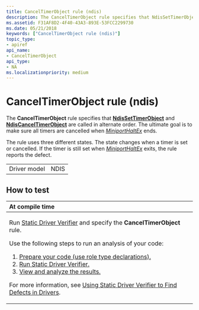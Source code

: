 ```yaml
---
title: CancelTimerObject rule (ndis)
description: The CancelTimerObject rule specifies that NdisSetTimerObject and NdisCancelTimerObject are called in alternate order. The ultimate goal is to make sure all timers are cancelled when MiniportHaltEx ends.
ms.assetid: F31AF8D2-4F40-43A3-893E-53FCC2299730
ms.date: 05/21/2018
keywords: ["CancelTimerObject rule (ndis)"]
topic_type:
- apiref
api_name:
- CancelTimerObject
api_type:
- NA
ms.localizationpriority: medium
---
```


# CancelTimerObject rule (ndis)


The **CancelTimerObject** rule specifies that [**NdisSetTimerObject**](https://docs.microsoft.com/windows-hardware/drivers/ddi/ndis/nf-ndis-ndissettimerobject) and [**NdisCancelTimerObject**](https://docs.microsoft.com/windows-hardware/drivers/ddi/ndis/nf-ndis-ndiscanceltimerobject) are called in alternate order. The ultimate goal is to make sure all timers are cancelled when [*MiniportHaltEx*](https://docs.microsoft.com/windows-hardware/drivers/ddi/ndis/nc-ndis-miniport_halt) ends.

The rule uses three different states. The state changes when a timer is set or cancelled. If the timer is still set when [*MiniportHaltEx*](https://docs.microsoft.com/windows-hardware/drivers/ddi/ndis/nc-ndis-miniport_halt) exits, the rule reports the defect.

|              |      |
|--------------|------|
| Driver model | NDIS |

How to test
-----------

<table>
<colgroup>
<col width="100%" />
</colgroup>
<thead>
<tr class="header">
<th align="left">At compile time</th>
</tr>
</thead>
<tbody>
<tr class="odd">
<td align="left"><p>Run <a href="https://docs.microsoft.com/windows-hardware/drivers/devtest/static-driver-verifier" data-raw-source="[Static Driver Verifier](https://docs.microsoft.com/windows-hardware/drivers/devtest/static-driver-verifier)">Static Driver Verifier</a> and specify the <strong>CancelTimerObject</strong> rule.</p>
Use the following steps to run an analysis of your code:
<ol>
<li><a href="https://docs.microsoft.com/windows-hardware/drivers/devtest/using-static-driver-verifier-to-find-defects-in-drivers#preparing-your-source-code" data-raw-source="[Prepare your code (use role type declarations).](https://docs.microsoft.com/windows-hardware/drivers/devtest/using-static-driver-verifier-to-find-defects-in-drivers#preparing-your-source-code)">Prepare your code (use role type declarations).</a></li>
<li><a href="https://docs.microsoft.com/windows-hardware/drivers/devtest/using-static-driver-verifier-to-find-defects-in-drivers#running-static-driver-verifier" data-raw-source="[Run Static Driver Verifier.](https://docs.microsoft.com/windows-hardware/drivers/devtest/using-static-driver-verifier-to-find-defects-in-drivers#running-static-driver-verifier)">Run Static Driver Verifier.</a></li>
<li><a href="https://docs.microsoft.com/windows-hardware/drivers/devtest/using-static-driver-verifier-to-find-defects-in-drivers#viewing-and-analyzing-the-results" data-raw-source="[View and analyze the results.](https://docs.microsoft.com/windows-hardware/drivers/devtest/using-static-driver-verifier-to-find-defects-in-drivers#viewing-and-analyzing-the-results)">View and analyze the results.</a></li>
</ol>
<p>For more information, see <a href="https://docs.microsoft.com/windows-hardware/drivers/devtest/using-static-driver-verifier-to-find-defects-in-drivers" data-raw-source="[Using Static Driver Verifier to Find Defects in Drivers](https://docs.microsoft.com/windows-hardware/drivers/devtest/using-static-driver-verifier-to-find-defects-in-drivers)">Using Static Driver Verifier to Find Defects in Drivers</a>.</p></td>
</tr>
</tbody>
</table>

 

 






